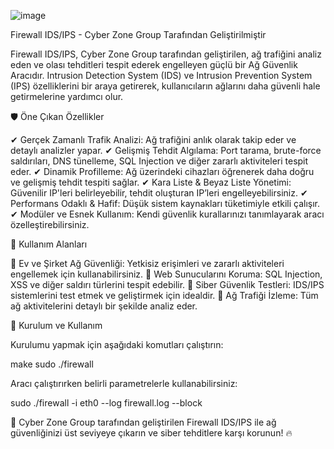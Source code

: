 ![image](https://github.com/user-attachments/assets/4f66461c-a59f-44bb-beea-37f25e291a78)

Firewall IDS/IPS - Cyber Zone Group Tarafından Geliştirilmiştir

Firewall IDS/IPS, Cyber Zone Group tarafından geliştirilen, ağ trafiğini analiz eden ve olası tehditleri tespit ederek engelleyen güçlü bir Ağ Güvenlik Aracıdır. Intrusion Detection System (IDS) ve Intrusion Prevention System (IPS) özelliklerini bir araya getirerek, kullanıcıların ağlarını daha güvenli hale getirmelerine yardımcı olur.

🛡 Öne Çıkan Özellikler

✔ Gerçek Zamanlı Trafik Analizi: Ağ trafiğini anlık olarak takip eder ve detaylı analizler yapar.
✔ Gelişmiş Tehdit Algılama: Port tarama, brute-force saldırıları, DNS tünelleme, SQL Injection ve diğer zararlı aktiviteleri tespit eder.
✔ Dinamik Profilleme: Ağ üzerindeki cihazları öğrenerek daha doğru ve gelişmiş tehdit tespiti sağlar.
✔ Kara Liste & Beyaz Liste Yönetimi: Güvenilir IP'leri belirleyebilir, tehdit oluşturan IP’leri engelleyebilirsiniz.
✔ Performans Odaklı & Hafif: Düşük sistem kaynakları tüketimiyle etkili çalışır.
✔ Modüler ve Esnek Kullanım: Kendi güvenlik kurallarınızı tanımlayarak aracı özelleştirebilirsiniz.

📌 Kullanım Alanları

🔹 Ev ve Şirket Ağ Güvenliği: Yetkisiz erişimleri ve zararlı aktiviteleri engellemek için kullanabilirsiniz.
🔹 Web Sunucularını Koruma: SQL Injection, XSS ve diğer saldırı türlerini tespit edebilir.
🔹 Siber Güvenlik Testleri: IDS/IPS sistemlerini test etmek ve geliştirmek için idealdir.
🔹 Ağ Trafiği İzleme: Tüm ağ aktivitelerini detaylı bir şekilde analiz eder.

🚀 Kurulum ve Kullanım

Kurulumu yapmak için aşağıdaki komutları çalıştırın:

make
sudo ./firewall 

Aracı çalıştırırken belirli parametrelerle kullanabilirsiniz:

sudo ./firewall -i eth0 --log firewall.log --block

📢 Cyber Zone Group tarafından geliştirilen Firewall IDS/IPS ile ağ güvenliğinizi üst seviyeye çıkarın ve siber tehditlere karşı korunun! 🔥

